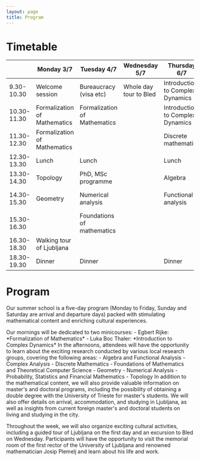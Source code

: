```yaml
---
layout: page
title: Program
---
```


# Timetable

<table class="timetable">
  <thead>
    <tr>
      <th>&nbsp;</th>
      <th>Monday 3/7</th>
      <th>Tuesday 4/7</th>
      <th>Wednesday 5/7</th>
      <th>Thursday 6/7</th>
      <th>Friday 7/7</th>
    </tr>
  </thead>
  <tbody>
    <tr>
      <td>9.30-10.30</td>
      <td>Welcome session</td>
      <td class="info">Bureaucracy (visa etc)</td>
      <td>Whole day tour to Bled</td>
      <td class="minicourse">Introduction to Complex Dynamics</td>
      <td class="minicourse">Introduction to Complex Dynamics</td>
    </tr>
    <tr>
      <td>10.30-11.30</td>
      <td class="minicourse">Formalization of Mathematics</td>
      <td class="minicourse">Formalization of Mathematics</td>
      <td>&nbsp;</td>
      <td class="minicourse">Introduction to Complex Dynamics</td>
      <td class="minicourse">Introduction to Complex Dynamics</td>
    </tr>
    <tr>
      <td>11.30-12.30</td>
      <td class="minicourse">Formalization of Mathematics</td>
      <td class="minicourse"Formalization of Mathematics</td>
      <td>&nbsp;</td>
      <td class="researchgroup">Discrete mathematics</td>
      <td class="info">Talk with international students</td>
    </tr>
    <tr>
      <td>12.30-13.30</td>
      <td>Lunch</td>
      <td>Lunch</td>
      <td>&nbsp;</td>
      <td>Lunch</td>
      <td>Lunch</td>
    </tr>
    <tr>
      <td>13.30-14.30</td>
      <td class="researchgroup">Topology</td>
      <td class="info">PhD, MSc programme</td>
      <td>&nbsp;</td>
      <td class="researchgroup">Algebra</td>
      <td class="researchgroup">Complex analysis</td>
    </tr>
    <tr>
      <td>14.30-15.30</td>
      <td class="researchgroup">Geometry</td>
      <td class="researchgroup">Numerical analysis</td>
      <td>&nbsp;</td>
      <td class="researchgroup">Functional analysis</td>
      <td class="researchgroup">Probability and statistics</td>
    </tr>
    <tr>
      <td>15.30-16.30</td>
      <td>&nbsp;</td>
      <td class="researchgroup">Foundations of mathematics</td>
      <td>&nbsp;</td>
      <td>&nbsp;</td>
      <td>Goodbye session</td>
    </tr>
    <tr>
      <td>16.30-18.30</td>
      <td>Walking tour of Ljubljana</td>
      <td>&nbsp;</td>
      <td>&nbsp;</td>
      <td>&nbsp;</td>
      <td>&nbsp;</td>
    </tr>
    <tr>
      <td>18.30-19.30</td>
      <td>Dinner</td>
      <td>Dinner</td>
      <td>&nbsp;</td>
      <td>Dinner</td>
      <td>Dinner</td>
    </tr>
  </tbody>
</table>


# Program

Our summer school is a five-day program (Monday to Friday, Sunday and Saturday are arrival and departure days) packed with stimulating mathematical content and enriching cultural experiences.

<span class="minicourse">
Our mornings will be dedicated to two minicourses:
- Egbert Rijke: *Formalization of Mathematics*
- Luka Boc Thaler: *Introduction to Complex Dynamics*
</span>

<span class="researchgroup">
In the afternoons, attendees will have the opportunity to learn about the exciting research conducted by various local research groups, covering the following areas:
- Algebra and Functional Analysis
- Complex Analysis
- Discrete Mathematics
- Foundations of Mathematics and Theoretical Computer Science
- Geometry
- Numerical Analysis
- Probability, Statistics and Financial Mathematics
- Topology
</span>

<span class="info">
In addition to the mathematical content, we will also provide valuable information on master's and doctoral programs, including the possibility of obtaining a double degree with the University of Trieste for master's students. We will also offer details on arrival, accommodation, and studying in Ljubljana, as well as insights from current foreign master's and doctoral students on living and studying in the city.
</span>

Throughout the week, we will also organize exciting cultural activities, including a guided tour of Ljubljana on the first day and an excursion to Bled on Wednesday. Participants will have the opportunity to visit the memorial room of the first rector of the University of Ljubljana and renowned mathematician Josip Plemelj and learn about his life and work.
